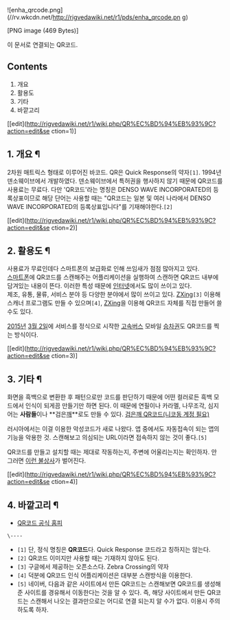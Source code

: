 ![enha_qrcode.png](//rv.wkcdn.net/http://rigvedawiki.net/r1/pds/enha_qrcode.pn
g)

[PNG image (469 Bytes)]

이 문서로 연결되는 QR코드.

## Contents

    

1. 개요 
2. 활용도 
3. 기타 
4. 바깥고리 

[[edit](http://rigvedawiki.net/r1/wiki.php/QR%EC%BD%94%EB%93%9C?action=edit&se
ction=1)]

## 1. 개요 ¶

2차원 매트릭스 형태로 이루어진 바코드. QR은 Quick Response의 약자`[1]`. 1994년 덴소웨이브에서 개발하였다.
덴소웨이브에서 특허권을 행사하지 않기 때문에 QR코드를 사용료는 무료다. 다만 'QR코드'라는 명칭은 DENSO WAVE
INCORPORATED의 등록상표이므로 해당 단어는 사용할 때는 "QR코드는 일본 및 여러 나라에서 DENSO WAVE
INCORPORATED의 등록상표입니다"를 기재해야한다.`[2]`

  

[[edit](http://rigvedawiki.net/r1/wiki.php/QR%EC%BD%94%EB%93%9C?action=edit&se
ction=2)]

## 2. 활용도 ¶

사용료가 무료인데다 스마트폰의 보급화로 인해 쓰임새가 점점 많아지고 있다.  
[스마트폰](%EC%8A%A4%EB%A7%88%ED%8A%B8%ED%8F%B0.md)에 QR코드를 스캔해주는 어플리케이션을 실행하여
스캔하면 QR코드 내부에 담겨있는 내용이 뜬다. 이러한 특성 때문에
[인터넷](%EC%9D%B8%ED%84%B0%EB%84%B7.md)에서도 많이 쓰이고 있다.  
제조, 유통, 물류, 서비스 분야 등 다양한 분야에서 많이 쓰이고 있다. [ZXing](ZXing.md)`[3]` 이용해 스캐너
프로그램도 만들 수 있으며`[4]`, [ZXing](ZXing.md)을 이용해 QR코드 자체를 직접 만들어 쓸 수도 있다.

  

[2015년](2015%EB%85%84.md) [3월 2일](3%EC%9B%94%202%EC%9D%BC.md)에 서비스를 정식으로
시작한 [고속버스](%EA%B3%A0%EC%86%8D%EB%B2%84%EC%8A%A4.md) 모바일
[승차권](%EC%8A%B9%EC%B0%A8%EA%B6%8C.md)도 QR코드를 찍는 방식이다.

[[edit](http://rigvedawiki.net/r1/wiki.php/QR%EC%BD%94%EB%93%9C?action=edit&se
ction=3)]

## 3. 기타 ¶

화면을 흑백으로 변환한 후 패턴으로만 코드를 판단하기 때문에 어떤 컬러로든 흑백 모드에서 인식이 되게끔 만들기만 하면 된다. 이 때문에
연필이나 카라멜, 나무조각, 심지어는 **사람들**이나 **검은[깨](%EA%B9%A8.md)**로도 만들 수 있다. [검은깨
QR코드(니코동 계정 필요)](http://www.nicovideo.jp/watch/sm16563671)

  

러시아에서는 이걸 이용한 악성코드가 새로 나왔다. 앱 중에서도 자동접속이 되는 앱의 기능을 악용한 것. 스캔해보고 의심되는 URL이라면
접속하지 않는 것이 좋다.`[5]`

  

QR코드를 만들고 설치할 때는 제대로 작동하는지, 주변에 어울리는지는 확인하자. 안 그러면 [이런
불상사](http://twitter.com/koreapyj/status/254461976208617472/photo/1/large)가
벌어진다.

  

[[edit](http://rigvedawiki.net/r1/wiki.php/QR%EC%BD%94%EB%93%9C?action=edit&se
ction=4)]

## 4. 바깥고리 ¶

  * [QR코드 공식 홈피](http://www.qrcode.com/ko/index.html)

`\----`

  * `[1]` 단, 정식 명칭은 **QR코드**다. Quick Response 코드라고 칭하지는 않는다. 
  * `[2]` QR코드 이미지만 사용할 때는 기재하지 않아도 된다.
  * `[3]` 구글에서 제공하는 오픈소스다. Zebra Crossing의 약자
  * `[4]` 덕분에 QR코드 인식 어플리케이션은 대부분 스캔방식을 이용한다.
  * `[5]` 네이버, 다음과 같은 사이트에서 만든 QR코드는 스캔해보면 QR코드를 생성해준 사이트를 경유해서 이동한다는 것을 알 수 있다. 즉, 해당 사이트에서 만든 QR코드는 스캔해서 나오는 결과만으로는 어디로 연결 되는지 알 수가 없다. 이용시 주의하도록 하자.

